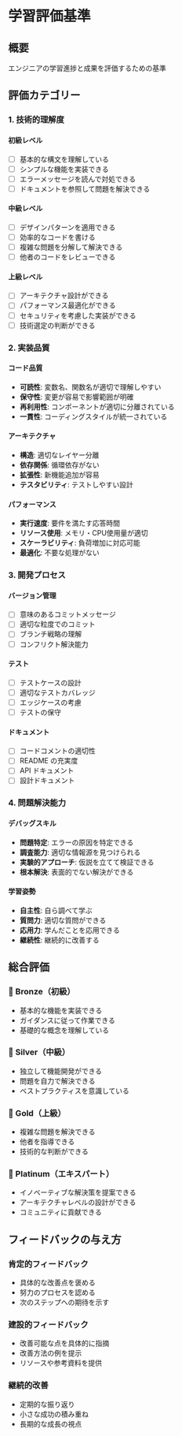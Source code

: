 # 学習評価基準

## 概要
エンジニアの学習進捗と成果を評価するための基準

## 評価カテゴリー

### 1. 技術的理解度

#### 初級レベル
- [ ] 基本的な構文を理解している
- [ ] シンプルな機能を実装できる
- [ ] エラーメッセージを読んで対処できる
- [ ] ドキュメントを参照して問題を解決できる

#### 中級レベル
- [ ] デザインパターンを適用できる
- [ ] 効率的なコードを書ける
- [ ] 複雑な問題を分解して解決できる
- [ ] 他者のコードをレビューできる

#### 上級レベル
- [ ] アーキテクチャ設計ができる
- [ ] パフォーマンス最適化ができる
- [ ] セキュリティを考慮した実装ができる
- [ ] 技術選定の判断ができる

### 2. 実装品質

#### コード品質
- **可読性**: 変数名、関数名が適切で理解しやすい
- **保守性**: 変更が容易で影響範囲が明確
- **再利用性**: コンポーネントが適切に分離されている
- **一貫性**: コーディングスタイルが統一されている

#### アーキテクチャ
- **構造**: 適切なレイヤー分離
- **依存関係**: 循環依存がない
- **拡張性**: 新機能追加が容易
- **テスタビリティ**: テストしやすい設計

#### パフォーマンス
- **実行速度**: 要件を満たす応答時間
- **リソース使用**: メモリ・CPU使用量が適切
- **スケーラビリティ**: 負荷増加に対応可能
- **最適化**: 不要な処理がない

### 3. 開発プロセス

#### バージョン管理
- [ ] 意味のあるコミットメッセージ
- [ ] 適切な粒度でのコミット
- [ ] ブランチ戦略の理解
- [ ] コンフリクト解決能力

#### テスト
- [ ] テストケースの設計
- [ ] 適切なテストカバレッジ
- [ ] エッジケースの考慮
- [ ] テストの保守

#### ドキュメント
- [ ] コードコメントの適切性
- [ ] README の充実度
- [ ] API ドキュメント
- [ ] 設計ドキュメント

### 4. 問題解決能力

#### デバッグスキル
- **問題特定**: エラーの原因を特定できる
- **調査能力**: 適切な情報源を見つけられる
- **実験的アプローチ**: 仮説を立てて検証できる
- **根本解決**: 表面的でない解決ができる

#### 学習姿勢
- **自主性**: 自ら調べて学ぶ
- **質問力**: 適切な質問ができる
- **応用力**: 学んだことを応用できる
- **継続性**: 継続的に改善する

## 総合評価

### 🥉 Bronze（初級）
- 基本的な機能を実装できる
- ガイダンスに従って作業できる
- 基礎的な概念を理解している

### 🥈 Silver（中級）
- 独立して機能開発ができる
- 問題を自力で解決できる
- ベストプラクティスを意識している

### 🥇 Gold（上級）
- 複雑な問題を解決できる
- 他者を指導できる
- 技術的な判断ができる

### 💎 Platinum（エキスパート）
- イノベーティブな解決策を提案できる
- アーキテクチャレベルの設計ができる
- コミュニティに貢献できる

## フィードバックの与え方

### 肯定的フィードバック
- 具体的な改善点を褒める
- 努力のプロセスを認める
- 次のステップへの期待を示す

### 建設的フィードバック
- 改善可能な点を具体的に指摘
- 改善方法の例を提示
- リソースや参考資料を提供

### 継続的改善
- 定期的な振り返り
- 小さな成功の積み重ね
- 長期的な成長の視点